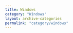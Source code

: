 ```yaml
---
title: Windows
category: "Windows"
layout: archive-categories
permalink: "category/windows"
---
```

